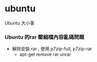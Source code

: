 ubuntu
======

Ubuntu 大小事

### Ubuntu 的rar 壓縮檔內容亂碼問題

* 解除安裝 rar , 使用 p7zip-full, p7zip-rar
    * apt-get remove rar unrar
